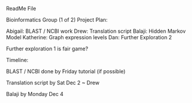 ReadMe File

Bioinformatics Group (1 of 2) Project Plan:

Abigail: BLAST / NCBI work
Drew: Translation script
Balaji: Hidden Markov Model
Katherine: Graph expression levels
Dan: Further Exploration 2

Further exploration 1 is fair game?


Timeline:

BLAST / NCBI done by Friday tutorial (if possible)

Translation script by Sat Dec 2 ~ Drew

Balaji by Monday Dec 4

